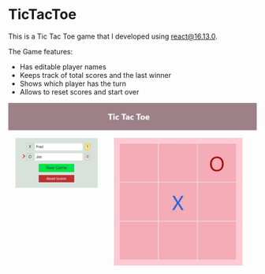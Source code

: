 # TicTacToe
This is a Tic Tac Toe game that I developed using react@16.13.0. 

The Game features:
- Has editable player names
- Keeps track of total scores and the last winner
- Shows which player has the turn
- Allows to reset scores and start over

![screenshot](https://github.com/Smahdie/TicTacToe/blob/master/public/screenshot.jpeg)

